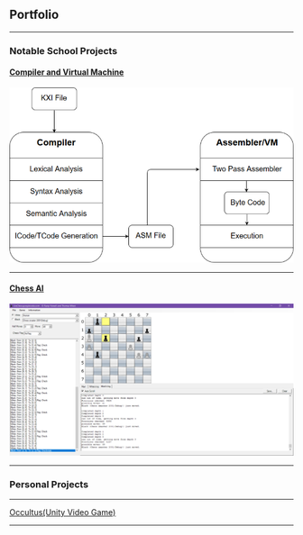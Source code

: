 ## Portfolio

---

### Notable School Projects

#### [Compiler and Virtual Machine](/compiler)

<a href = compiler.md>
	<img src="img/compilerThumb.png?raw=true">
</a>

---

#### [Chess AI](/chess)
<a href = chess.md>
	<img src="img/chessThumb.png?raw=true">
</a>

---

### Personal Projects

---

[Occultus(Unity Video Game)](/sample_page)

---

